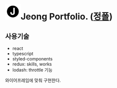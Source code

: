 # <img src="https://github.com/HelloJeong/portfolio/blob/main/src/images/j_logo.png" width="50" alt="Logo"/>Jeong Portfolio. ([정폴](https://hellojeong.github.io/portfolio/))

## 사용기술

- react
- typescript
- styled-components
- redux: skills, works
- lodash: throttle 기능

와이어프레임에 맞춰 구현한다.
